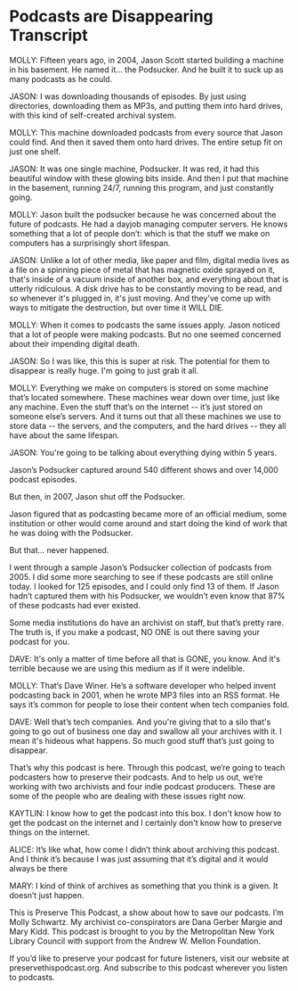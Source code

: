 # Podcasts are Disappearing Transcript

MOLLY: Fifteen years ago, in 2004, 
Jason Scott started building a machine in his basement. He named it... the Podsucker. And he built it to suck up as many podcasts as he could.

JASON: I was downloading thousands of episodes. By just using directories, downloading them as MP3s, and putting them into hard drives, with this kind of self-created archival system.

MOLLY: This machine downloaded podcasts from every source that Jason could find. And then it saved them onto hard drives. The entire setup fit on just one shelf. 

JASON: It was one single machine, Podsucker. It was red, it had this beautiful window with these glowing bits inside. And then I put that machine in the basement, running 24/7, running this program, and just constantly going.

MOLLY: Jason built the podsucker because he was concerned about the future of podcasts. He had a dayjob managing computer servers. He knows something that a lot of people don’t: which is that the stuff we make on computers has a surprisingly short lifespan.  

JASON: Unlike a lot of other media, like paper and film, digital media lives as a file on a spinning piece of metal that has magnetic oxide sprayed on it, that's inside of a vacuum inside of another box, and everything about that is utterly ridiculous. A disk drive has to be constantly moving to be read, and so whenever it's plugged in, it's just moving. And they've come up with ways to mitigate the destruction, but over time it WILL DIE. 

MOLLY: When it comes to podcasts the same issues apply. Jason noticed that a lot of people were making podcasts. But no one seemed concerned about their impending digital death.

JASON: So I was like, this this is super at risk. The potential for them to disappear is really huge. I'm going to just grab it all. 

MOLLY: Everything we make on computers is stored on some machine that’s located somewhere. These machines wear down over time, just like any machine. Even the stuff that’s on the internet -- it’s just stored on someone else’s servers. And it turns out that all these machines we use to store data -- the servers, and the computers, and the hard drives -- they all have about the same lifespan. 

JASON: You're going to be talking about everything dying within 5 years. 

Jason’s Podsucker captured around 540 different shows and over 14,000 podcast episodes. 

But then, in 2007, Jason shut off the Podsucker. 

Jason figured that as podcasting became more of an official medium, some institution or other would come around and start doing the kind of work that he was doing with the Podsucker.

But that... never happened. 

I went through a sample Jason’s Podsucker collection of podcasts from 2005. I did some more searching to see if these podcasts are still online today. I looked for 125 episodes, and I could only find 13 of them.  If Jason hadn’t captured them with his Podsucker, we wouldn’t even know that 87% of these podcasts had ever existed. 
 
Some media institutions do have an archivist on staff, but that’s pretty rare. The truth is, if you make a podcast, NO ONE is out there saving your podcast for you. 

DAVE: It's only a matter of time before all that is GONE, you know. And it's terrible because we are using this medium as if it were indelible. 

MOLLY: That’s Dave Winer. He’s a software developer who helped invent podcasting back in 2001, when he wrote MP3 files into an RSS format. He says it’s common for people to lose their content when tech companies fold. 

DAVE: Well that’s tech companies. And you're giving that to a silo that's going to go out of business one day and swallow all your archives with it. I mean it's hideous what happens. So much good stuff that’s just going to disappear. 

That’s why this podcast is here. Through this podcast, we’re going to teach podcasters how to preserve their podcasts. And to help us out, we’re working with two archivists and four indie podcast producers. These are some of the people who are dealing with these issues right now.

KAYTLIN: I know how to get the podcast into this box. I don't know how to get the podcast on the internet and I certainly don't know how to preserve things on the internet. 

ALICE: It’s like what, how come I didn’t think about archiving this podcast. And I think it’s because I was just assuming that it’s digital and it would always be there 

 MARY: I kind of think of archives as something that you think is a given. It doesn’t just happen.

This is Preserve This Podcast, a show about how to save our podcasts. I’m Molly Schwartz. My archivist co-conspirators are Dana Gerber Margie and Mary Kidd. This podcast is brought to you by the Metropolitan New York Library Council with support from the Andrew W. Mellon Foundation. 

If you’d like to preserve your podcast for future listeners, visit our website at preservethispodcast.org. And subscribe to this podcast wherever you listen to podcasts. 
